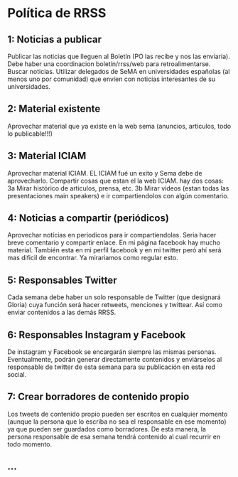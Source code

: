 # Política de RRSS

## 1: Noticias a publicar
 Publicar las noticias que lleguen al Boletín (PO las recibe y nos las enviaria). Debe haber una coordinacion 
boletín/rrss/web para retroalimentarse. Buscar noticias. Utilizar delegados de SeMA en universidades españolas 
(al menos uno por comunidad) que envíen  con noticias interesantes de su universidades.

## 2: Material existente
 Aprovechar material que ya existe en la web sema (anuncios, artículos, todo lo publicable!!!)

## 3: Material ICIAM
 Aprovechar material ICIAM. EL ICIAM fué un exito y Sema debe de aprovecharlo. Compartir cosas que estan el la web ICIAM. 
hay dos cosas: 3a Mirar histórico de articulos, prensa, etc. 3b Mirar videos (estan todas las presentaciones main speakers) 
e ir compartiendolos con algún comentario.
 
## 4: Noticias a compartir (periódicos)
 Aprovechar notícias en periodicos para ir compartiendolas. Seria hacer breve comentario y compartir enlace. En mi página 
facebook hay mucho material. También esta en mi perfil facebook y en mi twitter peró ahí será mas dificil de encontrar. 
Ya mirariamos como regular esto.

## 5: Responsables Twitter
 Cada semana debe haber un solo responsable de Twitter (que designará Gloria) cuya función será hacer retweets, menciones y twittear. Así como enviar contenidos a las demás RRSS.

## 6: Responsables Instagram y Facebook
 De instagram  y Facebook se encargarán siempre las mismas personas. Eventualmente, podrán generar directamente contenidos y enviárselos al responsable de twitter de esta semana para su publicación en esta red social.

## 7: Crear borradores de contenido propio
 Los tweets de contenido propio pueden ser escritos en cualquier momento (aunque la persona que lo escriba no sea el 
responsable en ese momento) ya que pueden ser guardados como borradores. De esta manera, la persona responsable de esa semana 
tendrá contenido al cual recurrir en todo momento.

## ...
